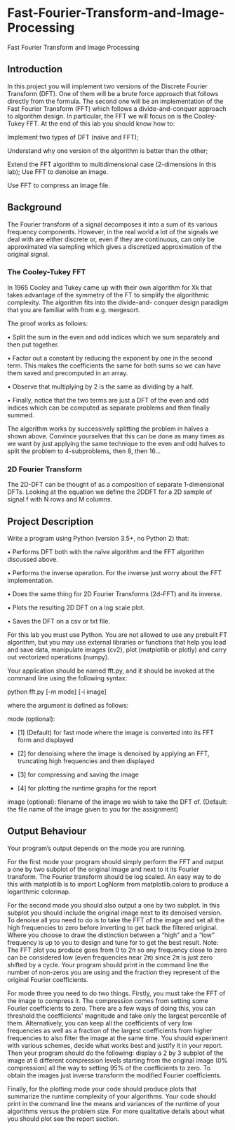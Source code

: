 # Fast-Fourier-Transform-and-Image-Processing
Fast Fourier Transform and Image Processing

## Introduction
In this project you will implement two versions of the Discrete Fourier Transform (DFT). One of them will be a brute force approach that follows directly from the formula. The second one will be an implementation of the Fast Fourier Transform (FFT) which follows a divide-and-conquer approach to algorithm design. In particular, the FFT we will focus on is the Cooley-Tukey FFT.
At the end of this lab you should know how to:

Implement two types of DFT (naïve and FFT);

Understand why one version of the algorithm is better than the other;

Extend the FFT algorithm to multidimensional case (2-dimensions in this lab); Use FFT to denoise an image.

Use FFT to compress an image file.

## Background
The Fourier transform of a signal decomposes it into a sum of its various frequency components. However, in the real world a lot of the signals we deal with are either discrete or, even if they are continuous, can only be approximated via sampling which gives a discretized approximation of the original signal.

### The Cooley-Tukey FFT
In 1965 Cooley and Tukey came up with their own algorithm for Xk that takes advantage of the symmetry of the FT to simplify the algorithmic complexity. The algorithm fits into the divide-and- conquer design paradigm that you are familiar with from e.g. mergesort.

The proof works as follows:

• Split the sum in the even and odd indices which we sum separately and then put together.

• Factor out a constant by reducing the exponent by one in the second term. This makes the coefficients the same for both sums so we can have them saved and precomputed in an array.

• Observe that multiplying by 2 is the same as dividing by a half.

• Finally, notice that the two terms are just a DFT of the even and odd indices which can be computed as separate problems and then finally summed.

The algorithm works by successively splitting the problem in halves a shown above. Convince yourselves that this can be done as many times as we want by just applying the same technique to the even and odd halves to split the problem to 4-subproblems, then 8, then 16...

### 2D Fourier Transform
The 2D-DFT can be thought of as a composition of separate 1-dimensional DFTs. Looking at the equation we define the 2DDFT for a 2D sample of signal f with N rows and M columns.

## Project Description
Write a program using Python (version 3.5+, no Python 2) that:

• Performs DFT both with the naïve algorithm and the FFT algorithm discussed above.

• Performs the inverse operation. For the inverse just worry about the FFT implementation.

• Does the same thing for 2D Fourier Transforms (2d-FFT) and its inverse.

• Plots the resulting 2D DFT on a log scale plot.

• Saves the DFT on a csv or txt file.

For this lab you must use Python. You are not allowed to use any prebuilt FT algorithm, but you may use external libraries or functions that help you load and save data, manipulate images (cv2), plot (matplotlib or plotly) and carry out vectorized operations (numpy).

Your application should be named fft.py, and it should be invoked at the command line using the following syntax:

python fft.py [-m mode] [-i image]

where the argument is defined as follows:

mode (optional):

- [1] (Default) for fast mode where the image is converted into its FFT form and displayed

- [2] for denoising where the image is denoised by applying an FFT, truncating high frequencies and then displayed

- [3] for compressing and saving the image

- [4] for plotting the runtime graphs for the report

image (optional): filename of the image we wish to take the DFT of. (Default: the file name of the image given to you for the assignment)

## Output Behaviour
Your program’s output depends on the mode you are running.

For the first mode your program should simply perform the FFT and output a one by two subplot of the original image and next to it its Fourier transform. The Fourier transform should be log scaled. An easy way to do this with matplotlib is to import LogNorm from matplotlib.colors to produce a logarithmic colormap.

For the second mode you should also output a one by two subplot. In this subplot you should include the original image next to its denoised version. To denoise all you need to do is to take the FFT of the image and set all the high frequencies to zero before inverting to get back the filtered original. Where you choose to draw the distinction between a “high” and a “low” frequency is up to you to design and tune for to get the best result.
Note: The FFT plot you produce goes from 0 to 2π so any frequency close to zero can be considered low (even frequencies near 2π) since 2π is just zero shifted by a cycle. Your program should print in the command line the number of non-zeros you are using and the fraction they represent of the original Fourier coefficients.

For mode three you need to do two things. Firstly, you must take the FFT of the image to compress it. The compression comes from setting some Fourier coefficients to zero. There are a few ways of doing this, you can threshold the coefficients’ magnitude and take only the largest percentile of them. Alternatively, you can keep all the coefficients of very low frequencies as well as a fraction of the largest coefficients from higher frequencies to also filter the image at the same time. You should experiment with various schemes, decide what works best and justify it in your report.
Then your program should do the following: display a 2 by 3 subplot of the image at 6 different compression levels starting from the original image (0% compression) all the way to setting 95% of the coefficients to zero. To obtain the images just inverse transform the modified Fourier coefficients.

Finally, for the plotting mode your code should produce plots that summarize the runtime complexity of your algorithms. Your code should print in the command line the means and variances of the runtime of your algorithms versus the problem size. For more qualitative details about what you should plot see the report section.


